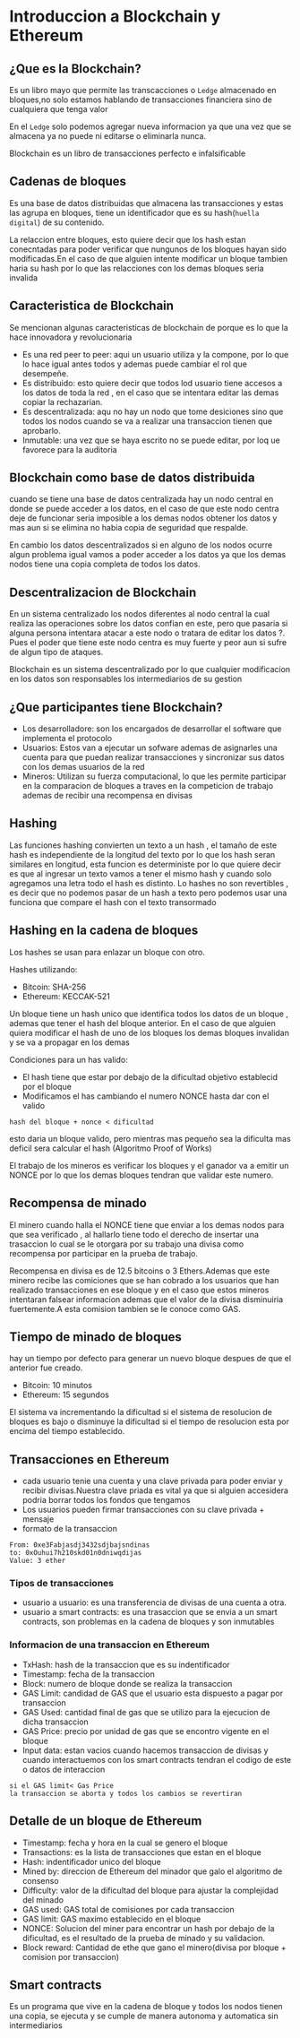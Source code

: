 # Introduccion a Blockchain y Ethereum

## ¿Que es la Blockchain?
Es un libro mayo que permite las transcacciones o `Ledge` almacenado en bloques,no solo estamos hablando de transacciones financiera sino de cualquiera que tenga valor

En el `Ledge` solo podemos agregar nueva informacion ya que una vez que se almacena ya no puede ni editarse o eliminarla nunca.

Blockchain es un libro de transacciones perfecto e infalsificable

## Cadenas de bloques
Es una base de datos distribuidas que almacena las transacciones y estas las agrupa en bloques, tiene un identificador que es su hash(`huella digital`) de su contenido.

La relaccion entre bloques, esto quiere decir que los hash estan conecntadas para poder verificar que nungunos de los bloques hayan sido modificadas.En el caso de que alguien intente modificar un bloque tambien haria su hash por lo que las relacciones con los demas bloques seria invalida

## Caracteristica de Blockchain
Se mencionan algunas caracteristicas de blockchain de porque es lo que la hace innovadora y revolucionaria

* Es una red peer to peer: aqui un usuario utiliza y la compone, por lo que lo hace igual antes todos y ademas puede cambiar el rol que desempeñe.
* Es distribuido: esto quiere decir que todos lod usuario tiene accesos a los datos de toda la red , en el caso que se intentara editar las demas copiar la rechazarian.
* Es descentralizada: aqu no hay un nodo que tome desiciones sino que todos los nodos cuando se va a realizar una transaccion tienen que aprobarlo.
* Inmutable: una vez que se haya escrito no se puede editar, por loq ue favorece para la auditoria

## Blockchain como base de datos distribuida
cuando se tiene una base de datos centralizada hay un nodo central en donde se puede acceder a los datos, en el caso de que este nodo centra deje de funcionar seria imposible a los demas nodos obtener los datos y mas aun si se elimina no habia copia de seguridad que respalde.

En cambio los datos descentralizados si en alguno de los nodos ocurre algun problema igual vamos a poder acceder a los datos ya que los demas nodos tiene una copia completa de todos los datos.

## Descentralizacion de Blockchain
En un sistema centralizado los nodos diferentes al nodo central la cual realiza las operaciones sobre los datos confian en este, pero que pasaria si alguna persona intentara atacar a este nodo o tratara de editar los datos ?. Pues el poder que tiene este nodo centra es muy fuerte y peor aun si sufre de algun tipo de ataques.

Blockchain es un sistema descentralizado por lo que cualquier modificacion en los datos son responsables los intermediarios de su gestion

## ¿Que participantes tiene Blockchain?

+ Los desarrolladore: son los encargados de desarrollar el software que implementa el protocolo
+ Usuarios: Estos van a ejecutar un sofware ademas de asignarles una cuenta para que puedan realizar transacciones y sincronizar sus datos con los demas usuarios de la red
+ Mineros: Utilizan su fuerza computacional, lo que les permite participar en la comparacion de bloques a traves en la competicion de trabajo ademas de recibir una recompensa en divisas

## Hashing
Las funciones hashing convierten un texto a un hash , el tamaño de este hash es independiente de la longitud del texto por lo que los hash seran similares en longitud, esta funcion es deterministe por lo que quiere decir es que al ingresar un texto vamos a tener el mismo hash y cuando solo agregamos una letra todo el hash es distinto. Lo hashes no son revertibles , es decir que no podemos pasar de un hash a texto pero podemos usar una funciona que compare el hash con el texto transormado

## Hashing en la cadena de bloques
Los hashes se usan para enlazar un bloque con otro.

Hashes utilizando:
* Bitcoin: SHA-256
* Ethereum: KECCAK-521

Un bloque tiene un hash unico que identifica todos los datos de un bloque , ademas que tener el hash del bloque anterior. En el caso de que alguien quiera modificar el hash de uno de los bloques los demas bloques invalidan y se va a propagar en los demas

Condiciones para un has valido:
* El hash tiene que estar por debajo de la dificultad objetivo establecid por el bloque
* Modificamos el has cambiando el numero NONCE hasta dar con el valido

```
hash del bloque + nonce < dificultad
```

esto daria un bloque valido, pero mientras mas pequeño sea la dificulta mas deficil sera calcular el hash (Algoritmo Proof of Works)

El trabajo de los mineros es verificar los bloques y el ganador va a emitir un NONCE por lo que los demas bloques tendran que validar este numero.

## Recompensa de minado
El minero cuando halla el NONCE tiene que enviar a los demas nodos para que sea verificado , al hallarlo tiene todo el derecho de insertar una trasaccion lo cual se le otorgara por su trabajo una divisa como recompensa por participar en la prueba de trabajo.

Recompensa en divisa es de 12.5 bitcoins o 3 Ethers.Ademas que este minero recibe las comiciones que se han cobrado a los usuarios que han realizado transacciones en ese bloque y en el caso que estos mineros intentaran falsear informacion ademas que el valor de la divisa disminuiria fuertemente.A esta comision tambien se le conoce como GAS.

## Tiempo de minado de bloques
hay un tiempo por defecto para generar un nuevo bloque despues de que el anterior fue creado.

* Bitcoin: 10 minutos
* Ethereum: 15 segundos 

El sistema va incrementando la dificultad si el sistema de resolucion de bloques es bajo o disminuye la dificultad si el tiempo de resolucion esta por encima del tiempo establecido.

## Transacciones en Ethereum
* cada usuario tenie una cuenta y una clave privada para poder enviar y recibir divisas.Nuestra clave priada es vital ya que si alguien accesidera podria borrar todos los fondos que tengamos
* Los usuarios pueden firmar transacciones con su clave privada + mensaje
* formato de la transaccion
```
From: 0xe3Fabjasdj3432sdjbajsndinas
to: 0xOuhui7h210skd01n0dniwqdijas
Value: 3 ether
```

### Tipos de transacciones
* usuario a usuario: es una transferencia de divisas de una cuenta a otra.
* usuario a smart contracts: es una trasaccion que se envia a un smart contracts, son problemas en la cadena de bloques y son inmutables

### Informacion de una transaccion en Ethereum
* TxHash: hash de la transaccion que es su indentificador
* Timestamp: fecha de la transaccion
* Block: numero de bloque donde se realiza la transaccion
* GAS Limit: candidad de GAS que el usuario esta dispuesto a pagar por transaccion
* GAS Used: cantidad final de gas que se utilizo para la ejecucion de dicha transaccion
* GAS Price: precio por unidad de gas que se encontro vigente en el bloque
* Input data: estan vacios cuando hacemos transaccion de divisas y cuando interactuemos con los smart contracts tendran el codigo de este o datos de interaccion

```
si el GAS limit< Gas Price
la transaccion se aborta y todos los cambios se revertiran
```

## Detalle de un bloque de Ethereum
* Timestamp: fecha y hora en la cual se genero el bloque
* Transactions: es la lista de transacciones que estan en el bloque
* Hash: indentificador unico del bloque
* Mined by: direccion de Ethereum del minador que galo el algoritmo de consenso
* Difficulty: valor de la dificultad del bloque para ajustar la complejidad del minado
* GAS used: GAS total de comisiones por cada transaccion
* GAS limit: GAS maximo establecido en el bloque
* NONCE: Solucion del miner para encontrar un hash por debajo de la dificultad, es el resultado de la prueba de minado y su validacion.
* Block reward: Cantidad de ethe que gano el minero(divisa por bloque + comision por transaccion)

## Smart contracts
Es un programa que vive en la cadena de bloque y todos los nodos tienen una copia, se ejecuta y se cumple de manera autonoma y automatica sin intermediarios